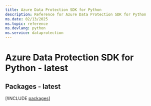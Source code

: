 ```yaml
---
title: Azure Data Protection SDK for Python
description: Reference for Azure Data Protection SDK for Python
ms.date: 02/13/2025
ms.topic: reference
ms.devlang: python
ms.service: dataprotection
---
```

# Azure Data Protection SDK for Python - latest
## Packages - latest
[!INCLUDE [packages](data-protection-index.md)]